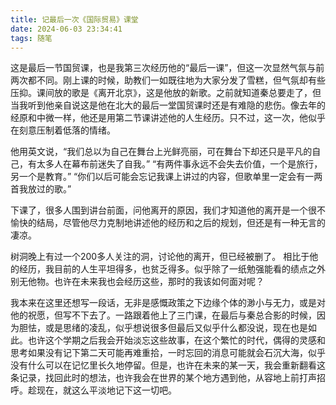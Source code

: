 ```yaml
---
title: 记最后一次《国际贸易》课堂
date: 2024-06-03 23:34:41
tags: 随笔
---
```

这是最后一节国贸课，也是我第三次经历他的“最后一课”，但这一次显然气氛与前两次都不同。刚上课的时候，助教们一如既往地为大家分发了雪糕，但气氛却有些压抑。课间放的歌是《离开北京》，这是他放的新歌。之前就知道秦总要走了，但当我听到他亲自说这是他在北大的最后一堂国贸课时还是有难隐的悲伤。像去年的经原和中微一样，他还是用第二节课讲述他的人生经历。只不过，这一次，他似乎在刻意压制着低落的情绪。

他用英文说，“我们总以为自己在舞台上光鲜亮丽，可在舞台下却还只是平凡的自己，有太多人在幕布前迷失了自我。”
“有两件事永远不会失去价值，一个是旅行，另一个是教育。”
“你们以后可能会忘记我课上讲过的内容，但歌单里一定会有一两首我放过的歌。”

下课了，很多人围到讲台前面，问他离开的原因，我们才知道他的离开是一个很不愉快的结局，尽管他尽力克制地讲述他的经历和之后的规划，但还是有一种无言的凄凉。

​树洞晚上有过一个200多人关注的洞，讨论他的离开，但已经被删了。
​
相比于他的经历，我目前的人生平坦得多，也贫乏得多。似乎除了一纸勉强能看的绩点之外别无他物。也许在未来我也会经历这些，那时的我该如何面对呢？

​我本来在这里还想写一段话，无非是感慨政策之下边缘个体的渺小与无力，或是对他的祝愿，但写不下去了。一路跟着他上了三门课，在最后与秦总合影的时候，因为胆怯，或是思绪的凌乱，似乎想说很多但最后又似乎什么都没说，现在也是如此。
​
也许这个学期之后我会开始淡忘这些故事，在这个繁忙的时代，偶得的灵感和思考如果没有记下第二天可能再难重拾，一时忘回的消息可能就会石沉大海，似乎没有什么可以在记忆里长久地停留。但是，也许在未来的某一天，我会重新翻看这条记录，找回此时的想法，也许我会在世界的某个地方遇到他，从容地上前打声招呼。趁现在，​就这么平淡地记下这一切吧。